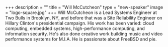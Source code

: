 +++
description = ""
title = "Will McCutcheon"
type = "new-speaker"
image = "logo-square.jpg"
+++
Will McCutcheon is a Lead Systems Engineer at Two Bulls in Brooklyn, NY, and before that was a Site Reliability Engineer on Hillary Clinton's presidential campaign. His work has been varied: cloud computing, embedded systems, high-performance computing, and information security. He's also done creative work building music and video performance systems for M.I.A. He is passionate about FreeBSD and pie.